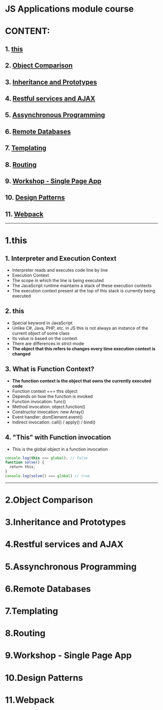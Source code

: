 # JS Applications module course
# CONTENT:
## 1. [this](#1this)
## 2. [Object Comparison](#2Object-Comparison)
## 3. [Inheritance and Prototypes](#3Inheritance-and-Prototypes)
## 4. [Restful services and AJAX](#4Restful-services-and-AJAX)
## 5. [Assynchronous Programming](#5Assynchronous-Programming)
## 6. [Remote Databases](#6Remote-Databases)
## 7. [Templating](#7Templating)
## 8. [Routing](#8Routing)
## 9. [Workshop - Single Page App](#9Workshop---Single-Page-App)
## 10. [Design Patterns](#10Design-Patterns)
## 11. [Webpack](#11Webpack)

---
# 1.this

## 1. Interpreter and Execution Context

- Interpreter reads and executes code line by line
- Execution Context 
- The scope in which the line is being executed
- The JavaScript runtime maintains a stack of these execution contexts 
- The execution context present at the top of this stack is currently being executed

## 2. this

- Special keyword in JavaScript
- Unlike C#, Java, PHP, etc. in JS this is not always an instance of the current object of some class
- Its value is based on the context
- There are differences in strict mode
- **The object that this refers to changes every time execution context is changed**

## 3. What is Function Context?

- **The function context is the object that owns the currently executed code**
- Function context === this object
- Depends on how the function is invoked
- Function invocation: func()
- Method invocation: object.function()
- Constructor invocation: new Array()
- Event handler: domElement.event()
- Indirect invocation: call() / apply() / bind()

## 4. "This" with Function invocation

+ This is the global object in a function invocation
```js
console.log(this === global); // false
function solve() {
  return this;
}
console.log(solve() === global) // true

```





---
# 2.Object Comparison
# 3.Inheritance and Prototypes
# 4.Restful services and AJAX
# 5.Assynchronous Programming
# 6.Remote Databases
# 7.Templating
# 8.Routing
# 9.Workshop - Single Page App
# 10.Design Patterns
# 11.Webpack










